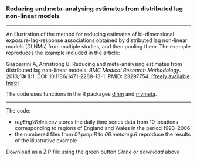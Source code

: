### Reducing and meta-analysing estimates from distributed lag non-linear models

------------------------------------------------------------------------

An illustration of the method for reducing estimates of bi-dimensional exposure-lag-response associations obtained by distributed lag non-linear models (DLNMs) from multiple studies, and then pooling them. The example reproduces the example included in the article:

Gasparrini A, Armstrong B. Reducing and meta-analysing estimates from distributed lag non-linear models. *BMC Medical Research Methodology*. 2013;**13**(1):1. DOI: 10.1186/1471-2288-13-1. PMID: 23297754. [[freely available here](http://www.ag-myresearch.com/2013_gasparrini_bmcmrm.html)]

The code uses functions in the R packages [dlnm](https://github.com/gasparrini/dlnm) and [mvmeta](https://github.com/gasparrini/mvmeta).

------------------------------------------------------------------------

The code:

-   *regEngWales.csv* stores the daily time series data from 10 locations corresponding to regions of England and Wales in the period 1993–2006
-   the numbered files from *01.prep.R* to *06.metareg.R* reproduce the results of the illustrative example

Download as a ZIP file using the green button *Clone or download* above
